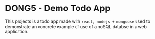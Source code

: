 # DONG5 - Demo Todo App

This projects is a todo app made with `react, nodejs + mongoose` used to 
demonstrate an concrete example of use of a noSQL databse in a web application.